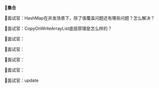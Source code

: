 👯**集合**

📝面试官：HashMap在并发场景下，除了值覆盖问题还有哪些问题？怎么解决？

📝面试官：CopyOnWriteArrayList底层原理是怎么样的？

📝面试官：

📝面试官：

📝面试官：

📝面试官：

📝面试官：update
